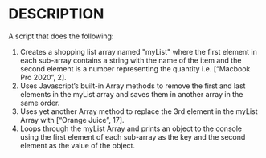 # DESCRIPTION

A script that does the following:

1. Creates a shopping list array named "myList" where the first element in each sub-array contains a string with the name of the item and the second
element is a number representing the quantity i.e. [“Macbook Pro 2020”, 2].
2. Uses Javascript’s built-in Array methods to remove the first and last elements in the myList array and saves them in another array in the same order.
3. Uses yet another Array method to replace the 3rd element in the myList Array with [“Orange Juice”,
17].
4. Loops through the myList Array and prints an object to the console using the first element of each sub-array as the key and the second element as the value of the object.
